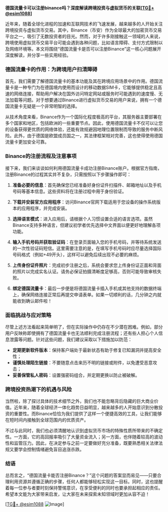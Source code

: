 **德国流量卡可以注册binance吗？深度解读跨境投资与虚拟货币的关联[[TG💪+ @esim1088](https://t.me/s/esim1088)]**

近年来，随着全球化进程的加速和互联网技术的飞速发展，越来越多的人开始关注跨境投资与虚拟货币交易。其中，Binance（币安）作为全球最大的加密货币交易平台之一，吸引了无数投资者的目光。然而，对于许多刚接触这一领域的人来说，跨境使用虚拟货币交易平台可能会遇到各种问题，比如语言障碍、支付方式限制以及网络环境等。本文将围绕“德国流量卡是否可以注册Binance”这一核心问题展开深度解读，并分享一些实用经验。

### 德国流量卡的作用：为跨境用户扫清障碍

首先，我们需要了解德国流量卡的基本功能及其在跨境应用场景中的作用。德国流量卡是一种专门为在德国境内使用而设计的移动数据SIM卡，它能够提供稳定且高速的网络连接，帮助用户解决在国外访问特定网站或服务时可能遇到的速度慢、无法加载等问题。对于想要通过Binance进行虚拟货币交易的用户来说，拥有一个德国流量卡无疑是一个非常明智的选择。

从技术角度来看，Binance作为一个国际化程度极高的平台，其服务器主要部署在多个国家和地区，包括欧洲的一些重要节点。因此，使用德国流量卡不仅可以让您的设备获得更优质的网络体验，还能有效规避因地理位置限制而导致的服务中断风险。此外，由于德国是欧盟成员国之一，其法律框架相对完善，这也使得使用德国流量卡更加安全可靠。

### Binance的注册流程及注意事项

接下来，我们来谈谈如何利用德国流量卡成功注册Binance账户。根据官方指南，注册Binance的过程其实并不复杂，只需按照以下步骤操作即可：

1. **准备必要的信息**：首先确保您已经准备好身份证件扫描件、邮箱地址以及手机号码等基本信息。这些资料将在注册过程中用于身份验证。
   
2. **下载并安装官方应用程序**：访问Binance官网下载适用于您设备的操作系统版本的应用程序，并完成安装。

3. **选择语言模式**：进入应用后，请根据个人习惯设置合适的语言选项。虽然Binance支持多种语言，但建议初学者优先选择中文界面以便更好地理解各项功能。

4. **输入手机号码并获取验证码**：在登录页面输入您的手机号码，并等待系统发送的一次性验证码短信。这里需要注意的是，在填写手机号码时应尽量选择国际号码格式（例如+49开头），这样可以避免后续出现不必要的麻烦。

5. **上传身份证件照片**：完成初步注册之后，系统会要求您上传身份证正面和背面的照片以完成实名认证。请务必保证拍摄清晰度足够高，否则可能导致审核失败。

6. **绑定德国流量卡**：最后一步便是将德国流量卡插入手机或其他支持的数据终端上，确保网络连接正常后再提交申请表单。如果一切顺利的话，几分钟之内就能收到确认邮件啦！

### 面临挑战与应对策略

尽管上述方法看起来简单明了，但在实际操作中仍存在不少潜在困难。例如，部分用户反映称即使拥有了德国流量卡也无法顺利完成注册流程；还有些人担心个人信息泄露等问题。针对这些问题，我们建议采取以下措施加以防范：

- **定期更新软件版本**：保持客户端处于最新状态有助于修复已知漏洞并提高安全性；
- **谨慎处理陌生链接**：不要随意点击来历不明的链接或附件，以免遭受恶意攻击；
- **妥善保管私人密码**：设置强密码组合，并定期更换以防止被破解。

### 跨境投资热潮下的机遇与风险

当然啦，除了探讨具体的技术细节之外，我们也不能忽略背后隐藏的巨大商业价值。近年来，随着全球经济一体化趋势日益明显，越来越多的人开始意识到分散投资的重要性。而Binance恰恰为我们提供了这样一个便捷高效的工具，让我们能够在短时间内接触到全球范围内的优质资产。

不过与此同时，我们也必须清醒地认识到虚拟货币市场的特殊性质所带来的不确定性。一方面，它的高回报率吸引了大量资金流入；另一方面，也伴随着较高的波动性和监管压力。因此，在决定参与之前一定要做好充分准备，既要熟悉相关法律法规又要学会控制情绪避免盲目追涨杀跌。

### 结语

总而言之，“德国流量卡能否注册Binance？”这个问题的答案显而易见——只要合理利用资源并遵循正确的步骤，任何人都能够轻松实现这一目标。同时，这也提醒着每一位参与者要时刻保持警惕意识，在享受便利的同时也要承担起相应的责任。希望本文能为大家带来启发，让大家在未来探索未知领域时更加从容不迫！

[[TG💪+ @esim1088](https://t.me/s/esim1088) ![Image](https://i.postimg.cc/4NQfJmqS/Snipaste-2025-05-13-00-14-12.png)]